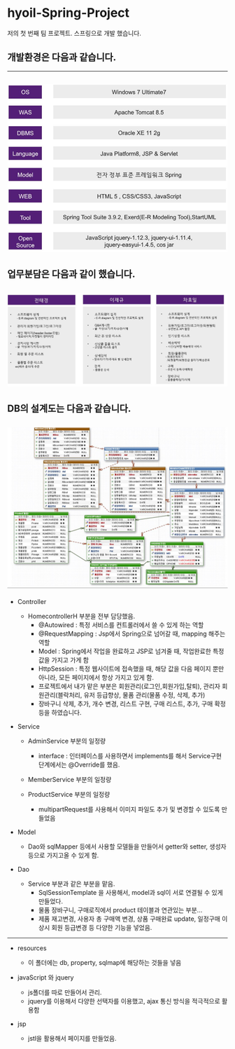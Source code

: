 # hyoil-Spring-Project
저의 첫 번째 팀 프로젝트. 스프링으로 개발 했습니다.
## 개발환경은 다음과 같습니다.
---------------------------------------
![개발환경](./img/01.JPG)
---------------------------------------
## 업무분담은 다음과 같이 했습니다.
![업무분담](./img/02.JPG)
---------------------------------------
## DB의 설계도는 다음과 같습니다.
![DB설계](./img/03.JPG)
---------------------------------------

+ Controller
  + HomecontrollerH 부분을 전부 담당했음.
    - @Autowired : 특정 서비스를 컨트롤러에서 쓸 수 있게 하는 역할
    
    - @RequestMapping : Jsp에서 Spring으로 넘어갈 때, mapping 해주는 역할
    
    - Model : Spring에서 작업을 완료하고 JSP로 넘겨줄 때, 작업완료한 특정 값을 가지고 가게 함
    
    - HttpSession : 특정 웹사이트에 접속했을 때, 해당 값을 다음 페이지 뿐만 아니라, 모든 페이지에서 항상 가지고 있게 함.
    
    - 프로젝트에서 내가 맡은 부분은 회원관리(로그인,회원가입,탈퇴), 관리자 회원관리(블락처리, 유저 등급향상, 물품 관리(물품 수정, 삭제, 추가)
    
    - 장바구니 삭제, 추가, 개수 변경, 리스트 구현, 구매 리스트, 추가, 구매 확정 등을 하였습니다.


+ Service
  + AdminService 부분의 일정량
    - interface : 인터페이스를 사용하면서 implements를 해서 Service구현 단계에서는 @Override를 했음.
  
  + MemberService 부분의 일정량
  
  + ProductService 부분의 일정량
    - multipartRequest를 사용해서 이미지 파일도 추가 및 변경할 수 있도록 만들었음

+ Model
  
  + Dao와 sqlMapper 등에서 사용할 모델들을 만들어서 getter와 setter, 생성자 등으로 가지고올 수 있게 함.
    

+ Dao
  
  + Service 부분과 같은 부분을 맡음.
    
    - SqlSessionTemplate 을 사용해서, model과 sql이 서로 연결될 수 있게 만들었다.
    
    - 물품 장바구니, 구매로직에서 product 테이블과 연관있는 부분... 
    
    - 제품 재고변경, 사용자 총 구매액 변경, 상품 구매완료 update, 일정구매 이상시 회원 등급변경 등 다양한 기능을 넣었음.
    
------------------------------------------------------

+ resources
  + 이 폴더에는 db, property, sqlmap에 해당하는 것들을 넣음
  
+ javaScript 와 jquery
  + js폴더를 따로 만들어서 관리.
  + jquery를 이용해서 다양한 선택자를 이용했고, ajax 통신 방식을 적극적으로 활용함
  
+ jsp
  
  + jstl을 활용해서 페이지를 만들었음.
